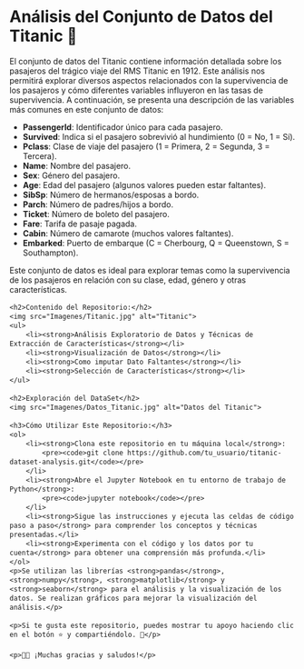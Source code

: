 <!DOCTYPE html>
<html lang="es">
<head>
    <meta charset="UTF-8">
    <meta name="viewport" content="width=device-width, initial-scale=1.0">
    <title>Análisis del Conjunto de Datos del Titanic 🚢</title>
</head>
<body>
    <h1>Análisis del Conjunto de Datos del Titanic 🚢</h1>
    <p>El conjunto de datos del Titanic contiene información detallada sobre los pasajeros del trágico viaje del RMS Titanic en 1912. Este análisis nos permitirá explorar diversos aspectos relacionados con la supervivencia de los pasajeros y cómo diferentes variables influyeron en las tasas de supervivencia. A continuación, se presenta una descripción de las variables más comunes en este conjunto de datos:</p>
    <ul>
        <li><strong>PassengerId</strong>: Identificador único para cada pasajero.</li>
        <li><strong>Survived</strong>: Indica si el pasajero sobrevivió al hundimiento (0 = No, 1 = Sí).</li>
        <li><strong>Pclass</strong>: Clase de viaje del pasajero (1 = Primera, 2 = Segunda, 3 = Tercera).</li>
        <li><strong>Name</strong>: Nombre del pasajero.</li>
        <li><strong>Sex</strong>: Género del pasajero.</li>
        <li><strong>Age</strong>: Edad del pasajero (algunos valores pueden estar faltantes).</li>
        <li><strong>SibSp</strong>: Número de hermanos/esposas a bordo.</li>
        <li><strong>Parch</strong>: Número de padres/hijos a bordo.</li>
        <li><strong>Ticket</strong>: Número de boleto del pasajero.</li>
        <li><strong>Fare</strong>: Tarifa de pasaje pagada.</li>
        <li><strong>Cabin</strong>: Número de camarote (muchos valores faltantes).</li>
        <li><strong>Embarked</strong>: Puerto de embarque (C = Cherbourg, Q = Queenstown, S = Southampton).</li>
    </ul>
    <p>Este conjunto de datos es ideal para explorar temas como la supervivencia de los pasajeros en relación con su clase, edad, género y otras características.</p>

    <h2>Contenido del Repositorio:</h2>
    <img src="Imagenes/Titanic.jpg" alt="Titanic">
    <ul>
        <li><strong>Análisis Exploratorio de Datos y Técnicas de Extracción de Características</strong></li>
        <li><strong>Visualización de Datos</strong></li>
        <li><strong>Como imputar Dato Faltantes</strong></li>
        <li><strong>Selección de Características</strong></li>
    </ul>

    <h2>Exploración del DataSet</h2>
    <img src="Imagenes/Datos_Titanic.jpg" alt="Datos del Titanic">

    <h3>Cómo Utilizar Este Repositorio:</h3>
    <ol>
        <li><strong>Clona este repositorio en tu máquina local</strong>:
            <pre><code>git clone https://github.com/tu_usuario/titanic-dataset-analysis.git</code></pre>
        </li>
        <li><strong>Abre el Jupyter Notebook en tu entorno de trabajo de Python</strong>:
            <pre><code>jupyter notebook</code></pre>
        </li>
        <li><strong>Sigue las instrucciones y ejecuta las celdas de código paso a paso</strong> para comprender los conceptos y técnicas presentadas.</li>
        <li><strong>Experimenta con el código y los datos por tu cuenta</strong> para obtener una comprensión más profunda.</li>
    </ol>
    <p>Se utilizan las librerías <strong>pandas</strong>, <strong>numpy</strong>, <strong>matplotlib</strong> y <strong>seaborn</strong> para el análisis y la visualización de los datos. Se realizan gráficos para mejorar la visualización del análisis.</p>

    <p>Si te gusta este repositorio, puedes mostrar tu apoyo haciendo clic en el botón ⭐️ y compartiéndolo. 🦄</p>

    <p>👩‍💻 ¡Muchas gracias y saludos!</p>
</body>
</html>
